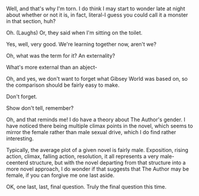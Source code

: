 Well, and that's why I'm torn. I do think I may start to wonder late at night about whether or not it is, in fact, literal-I guess you could call it a monster in that section, huh?

Oh. (Laughs) Or, they said when I'm sitting on the toilet.

Yes, well, very good. We're learning together now, aren't we?

Oh, what was the term for it? An externality?

What's more external than an abject-

Oh, and yes, we don't want to forget what Gibsey World was based on, so the comparison should be fairly easy to make.

Don't forget.

Show don't tell, remember?

Oh, and that reminds me! I do have a theory about The Author's gender. I have noticed there being multiple climax points in the novel, which seems to mirror the female rather than male sexual drive, which I do find rather interesting.

Typically, the average plot of a given novel is fairly male. Exposition, rising action, climax, falling action, resolution, it all represents a very male-ceenterd structure, but with the novel departing from that structure into a more novel approach, I do wonder if that suggests that The Author may be female, if you can forgive me one last aside.

OK, one last, last, final question. Truly the final question this time.